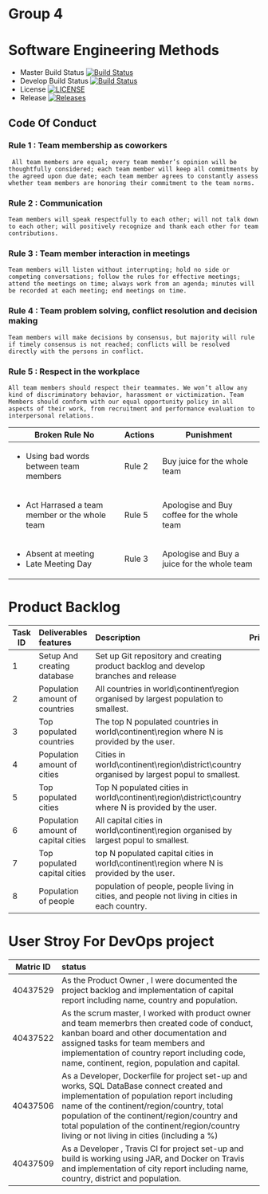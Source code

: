  
# Group 4

 # Software Engineering Methods

- Master Build Status [![Build Status](https://travis-ci.com/DevOpsGp4/DevOps4.svg?branch=master)](https://travis-ci.com/DevOpsGp4/DevOps4)
- Develop Build Status [![Build Status](https://travis-ci.com/DevOpsGp4/DevOps4.svg?branch=master)](https://travisci.com/DevOpsGp4/DevOps4)
- License [![LICENSE](https://img.shields.io/github/license/DevOpsGp4/DevOps4.svg?style=flat-square)](https://img.shields.io/github/license/DevOpsGp4/DevOps4)
- Release [![Releases](https://img.shields.io/github/release/DevOpsGp4/DevOps4/all.svg?style=flat-square)](https://github.com/DevOpsGp4/DevOps4/releases)

## Code Of Conduct

### Rule 1 : Team membership as coworkers
     All team members are equal; every team member’s opinion will be thoughtfully considered; each team member will keep all commitments by the agreed upon due date; each team member agrees to constantly assess whether team members are honoring their commitment to the team norms. 
### Rule 2 : Communication
    Team members will speak respectfully to each other; will not talk down to each other; will positively recognize and thank each other for team contributions.
### Rule 3 : Team member interaction in meetings
    Team members will listen without interrupting; hold no side or competing conversations; follow the rules for effective meetings; attend the meetings on time; always work from an agenda; minutes will be recorded at each meeting; end meetings on time. 
### Rule 4 : Team problem solving, conflict resolution and decision making
    Team members will make decisions by consensus, but majority will rule if timely consensus is not reached; conflicts will be resolved directly with the persons in conflict. 
### Rule 5 : Respect in the workplace
    All team members should respect their teammates. We won’t allow any kind of discriminatory behavior, harassment or victimization. Team Members should conform with our equal opportunity policy in all aspects of their work, from recruitment and performance evaluation to interpersonal relations.


| **Broken Rule No** | **Actions** | **Punishment** |
|-----|-----|-----|
|<ul><li> Using bad words between team members </li></ul>| Rule 2 | Buy juice for the whole team |
|<ul><li> Act Harrased a team member or the whole team</li></ul>| Rule 5 | Apologise and Buy coffee for the whole team |
|<ul><li> Absent at meeting </li><li> Late Meeting Day </li></ul>| Rule 3 | Apologise and Buy a juice for the whole team |

# Product Backlog

| Task ID |Deliverables features |    Description   | Priority   | Status  |
| --------|:------------- | :----------| ---------:|---------:|
|  1 |  Setup And creating database|Set up Git repository and creating product backlog and develop branches and release | 1 | Done |
|  2 |  Population amount of countries | All countries in world\continent\region organised by largest population to smallest.| 2| In progress |
|  3 | Top populated countries | The top N populated countries in  world\continent\region where N is provided by the user. | 3| In progress |
|  4 | Population amount of cities | Cities in world\continent\region\district\country organised by largest popul to smallest. | 4 | In progress  |
|  5 | Top populated cities |Top N populated cities in world\continent\region\district\country where N is provided by the user.| 5| In progress |
|  6 | Population amount of  capital cities |All capital cities in world\continent\region organised by largest popul to smallest.|6| In progress |
| 7 | Top populated capital cities |top N populated capital cities in world\continent\region where N is provided by the user.| 7 | In progress  |
| 8 |  Population of people |population of people, people living in cities, and people not living in cities in each country. |8 | In progress |

 
 # User Stroy For DevOps project
 
 | Matric ID | status  |
 | --------  |:--------|
 | 40437529 | As the Product Owner , I were documented the project backlog and implementation of capital report including name, country and population. |
|40437522| As the scrum master, I worked with product owner and team memerbrs then created code of conduct, kanban board and other documentation and assigned tasks for team members and implementation of country report including code, name, continent, region, population and capital.|
| 40437506| As a Developer, Dockerfile for project set-up and works, SQL DataBase connect created and implementation of population report including name of the continent/region/country, total population of the continent/region/country and total population of the continent/region/country living or not living in cities (including a %)
| 40437509| As a Developer , Travis CI for project set-up and build is working using JAR, and Docker on Travis and implementation of city report including name, country, district and population.|
